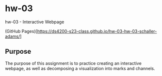 # hw-03
hw-03 - Interactive Webpage

(GitHub Pages)[https://ds4200-s23-class.github.io/hw-03-hw-03-schaller-adams/]

## Purpose

The purpose of this assignment is to practice creating an interactive webpage, as well as decomposing a visualization into marks and channels.  
